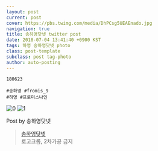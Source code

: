 ```yaml
---
layout: post
current: post
cover: https://pbs.twimg.com/media/DhPCsg5UEAEnado.jpg
navigation: true
title: 송하영닷넷 twitter post
date: 2018-07-04 13:41:40 +0900 KST
tags: 하영 송하영닷넷 photo
class: post-template
subclass: post tag-photo
author: auto-posting
---
```


```  
180623   
  
#송하영 #fromis_9  
#하영 #프로미스나인  

```

![0](https://pbs.twimg.com/media/DhPCrKsU0AAxTrv.jpg)
![1](https://pbs.twimg.com/media/DhPCsg5UEAEnado.jpg)


Post by 송하영닷넷

> [송하영닷넷](https://twitter.com/970929_net)  
  로고크롭, 2차가공 금지